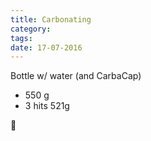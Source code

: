 ```yaml
---
title: Carbonating
category: 
tags:
date: 17-07-2016
--- 
```

Bottle w/ water (and CarbaCap)
* 550 g 
 * 3 hits 521g

🔬